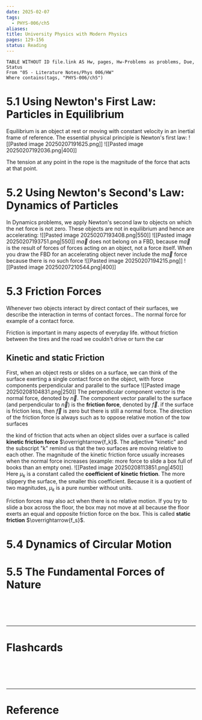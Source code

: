 ```yaml
---
date: 2025-02-07
tags:
  - PHYS-006/ch5
aliases: 
title: University Physics with Modern Physics
pages: 129-156
status: Reading
---
```

```dataview
TABLE WITHOUT ID file.link AS Hw, pages, Hw-Problems as problems, Due, Status
From "05 - Literature Notes/Phys 006/HW"
Where contains(tags, "PHYS-006/ch5")
```
# 5.1 Using Newton's First Law: Particles in Equilibrium
Equilibrium is an object at rest or moving with constant velocity in an inertial frame of reference. The essential physical principle is Newton's first law:
![[Pasted image 20250207191625.png]]
![[Pasted image 20250207192036.png|400]]

The tension at any point in the rope is the magnitude of the force that acts at that point.

# 5.2 Using Newton's Second's Law: Dynamics of Particles
In Dynamics problems, we apply Newton's second law to objects on which the net force is not zero. These objects are not in equilibrium and hence are accelerating:
![[Pasted image 20250207193408.png|550]]
![[Pasted image 20250207193751.png|550]]
m$\overrightarrow{a}$ does not belong on a FBD, because m$\overrightarrow{a}$ is the result of forces of forces acting on an object, not a force itself. When you draw the FBD for an accelerating object never include the m$\overrightarrow{a}$ force because there is no such force
![[Pasted image 20250207194215.png]]
![[Pasted image 20250207210544.png|400]]



# 5.3 Friction Forces
Whenever two objects interact by direct contact of their surfaces, we describe the interaction in terms of contact forces.. The normal force for example of a contact force.

Friction is important in many aspects of everyday life. without friction between the tires and the road we couldn't drive or turn the car

## Kinetic and static Friction
First, when an object rests or slides on a surface, we can think of the surface exerting a single contact force on the object, with force components perpendicular and parallel to the surface
![[Pasted image 20250208104831.png|250]]
The perpendicular component vector is the normal force, denoted by $\overrightarrow{n}$. The component vector parallel to the surface (and perpendicular to $\overrightarrow{n}$) is the **friction force**, denoted by $\overrightarrow{f}$. if the surface is friction less, then $\overrightarrow{f}$ is zero but there is still a normal force. The direction of the friction force is always such as to oppose relative motion of the tow surfaces

the kind of friction that acts when an object slides over a surface is called **kinetic friction force** $\overrightarrow{f_k}$. The adjective "kinetic" and the subscript "k" remind us that the two surfaces are moving relative to each other. The magnitude of the kinetic friction force usually increases when the normal force increases (example: more force to slide a box full of books than an empty one).
![[Pasted image 20250208113851.png|450]]
Here $\mu_k$ is a constant called the **coefficient of kinetic friction**. The more slippery the surface, the smaller this coefficient. Because it is a quotient of two magnitudes, $\mu_k$ is a pure number without units.

Friction forces may also act when there is no relative motion. If you try to slide a box across the floor, the box may not move at all because the floor exerts an equal and opposite friction force on the box. This is called **static friction** $\overrightarrow{f_s}$.


# 5.4 Dynamics of Circular Motion


# 5.5 The Fundamental Forces of Nature


# ‌
---
# Flashcards


# ‌
---
# Reference
